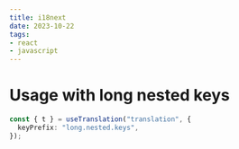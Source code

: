 ```yaml
---
title: i18next
date: 2023-10-22
tags:
- react
- javascript
---
```


# Usage with long nested keys

```ts
const { t } = useTranslation("translation", {
  keyPrefix: "long.nested.keys",
});
```
